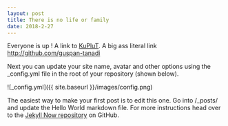 ```yaml
---
layout: post
title: There is no life or family
date: 2018-2-27
---
```


Everyone is up !
A link to [KuPluT](http://kuplut.co.nf). A big ass literal link <http://github.com/guspan-tanadi>

Next you can update your site name, avatar and other options using the _config.yml file in the root of your repository (shown below).

![_config.yml]({{ site.baseurl }}/images/config.png)

The easiest way to make your first post is to edit this one. Go into /_posts/ and update the Hello World markdown file. For more instructions head over to the [Jekyll Now repository](https://github.com/barryclark/jekyll-now) on GitHub.
